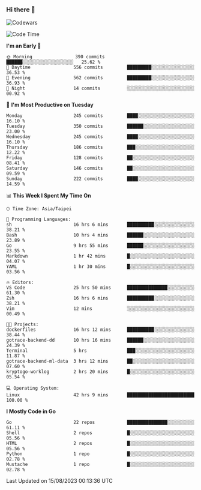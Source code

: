 ### Hi there 👋

![Codewars](https://www.codewars.com/users/omegaatt36/badges/small)

<!--START_SECTION:waka-->
![Code Time](http://img.shields.io/badge/Code%20Time-1%2C527%20hrs%2054%20mins-blue)

**I'm an Early 🐤** 

```text
🌞 Morning                390 commits         ██████░░░░░░░░░░░░░░░░░░░   25.62 % 
🌆 Daytime                556 commits         █████████░░░░░░░░░░░░░░░░   36.53 % 
🌃 Evening                562 commits         █████████░░░░░░░░░░░░░░░░   36.93 % 
🌙 Night                  14 commits          ░░░░░░░░░░░░░░░░░░░░░░░░░   00.92 % 
```
📅 **I'm Most Productive on Tuesday** 

```text
Monday                   245 commits         ████░░░░░░░░░░░░░░░░░░░░░   16.10 % 
Tuesday                  350 commits         ██████░░░░░░░░░░░░░░░░░░░   23.00 % 
Wednesday                245 commits         ████░░░░░░░░░░░░░░░░░░░░░   16.10 % 
Thursday                 186 commits         ███░░░░░░░░░░░░░░░░░░░░░░   12.22 % 
Friday                   128 commits         ██░░░░░░░░░░░░░░░░░░░░░░░   08.41 % 
Saturday                 146 commits         ██░░░░░░░░░░░░░░░░░░░░░░░   09.59 % 
Sunday                   222 commits         ████░░░░░░░░░░░░░░░░░░░░░   14.59 % 
```


📊 **This Week I Spent My Time On** 

```text
🕑︎ Time Zone: Asia/Taipei

💬 Programming Languages: 
sh                       16 hrs 6 mins       ██████████░░░░░░░░░░░░░░░   38.21 % 
Bash                     10 hrs 4 mins       ██████░░░░░░░░░░░░░░░░░░░   23.89 % 
Go                       9 hrs 55 mins       ██████░░░░░░░░░░░░░░░░░░░   23.55 % 
Markdown                 1 hr 42 mins        █░░░░░░░░░░░░░░░░░░░░░░░░   04.07 % 
YAML                     1 hr 30 mins        █░░░░░░░░░░░░░░░░░░░░░░░░   03.56 % 

🔥 Editors: 
VS Code                  25 hrs 50 mins      ███████████████░░░░░░░░░░   61.30 % 
Zsh                      16 hrs 6 mins       ██████████░░░░░░░░░░░░░░░   38.21 % 
Vim                      12 mins             ░░░░░░░░░░░░░░░░░░░░░░░░░   00.49 % 

🐱‍💻 Projects: 
dockerfiles              16 hrs 12 mins      ██████████░░░░░░░░░░░░░░░   38.44 % 
gotrace-backend-dd       10 hrs 16 mins      ██████░░░░░░░░░░░░░░░░░░░   24.39 % 
Terminal                 5 hrs               ███░░░░░░░░░░░░░░░░░░░░░░   11.87 % 
gotrace-backend-ml-data  3 hrs 12 mins       ██░░░░░░░░░░░░░░░░░░░░░░░   07.60 % 
kryptogo-worklog         2 hrs 20 mins       █░░░░░░░░░░░░░░░░░░░░░░░░   05.54 % 

💻 Operating System: 
Linux                    42 hrs 9 mins       █████████████████████████   100.00 % 
```

**I Mostly Code in Go** 

```text
Go                       22 repos            ███████████████░░░░░░░░░░   61.11 % 
Shell                    2 repos             █░░░░░░░░░░░░░░░░░░░░░░░░   05.56 % 
HTML                     2 repos             █░░░░░░░░░░░░░░░░░░░░░░░░   05.56 % 
Python                   1 repo              █░░░░░░░░░░░░░░░░░░░░░░░░   02.78 % 
Mustache                 1 repo              █░░░░░░░░░░░░░░░░░░░░░░░░   02.78 % 
```




 Last Updated on 15/08/2023 00:13:36 UTC
<!--END_SECTION:waka-->

<!--
**omegaatt36/omegaatt36** is a ✨ _special_ ✨ repository because its `README.md` (this file) appears on your GitHub profile.

Here are some ideas to get you started:

- 🔭 I’m currently working on ...
- 🌱 I’m currently learning ...
- 👯 I’m looking to collaborate on ...
- 🤔 I’m looking for help with ...
- 💬 Ask me about ...
- 📫 How to reach me: ...
- 😄 Pronouns: ...
- ⚡ Fun fact: ...
-->
